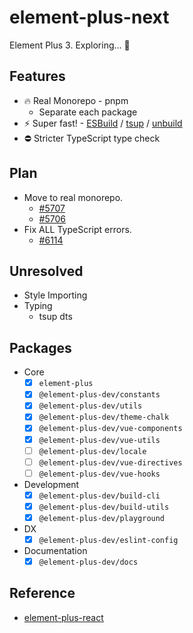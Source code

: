 # element-plus-next

Element Plus 3. Exploring... 🧭

## Features

- 🔥 Real Monorepo - pnpm
  - Separate each package
- ⚡️ Super fast! - [ESBuild](https://esbuild.github.io/) / [tsup](https://github.com/egoist/tsup) / [unbuild](https://github.com/unjs/unbuild)
- ⛔️ Stricter TypeScript type check

## Plan

- Move to real monorepo.
  - [#5707](https://github.com/element-plus/element-plus/issues/5707)
  - [#5706](https://github.com/element-plus/element-plus/issues/5706)
- Fix ALL TypeScript errors.
  - [#6114](https://github.com/element-plus/element-plus/issues/6114)

## Unresolved

- Style Importing
- Typing
  - tsup dts

## Packages

- Core
  - [x] `element-plus`
  - [x] `@element-plus-dev/constants`
  - [x] `@element-plus-dev/utils`
  - [x] `@element-plus-dev/theme-chalk`
  - [x] `@element-plus-dev/vue-components`
  - [x] `@element-plus-dev/vue-utils`
  - [ ] `@element-plus-dev/locale`
  - [ ] `@element-plus-dev/vue-directives`
  - [ ] `@element-plus-dev/vue-hooks`
- Development
  - [x] `@element-plus-dev/build-cli`
  - [x] `@element-plus-dev/build-utils`
  - [x] `@element-plus-dev/playground`
- DX
  - [x] `@element-plus-dev/eslint-config`
- Documentation
  - [x] `@element-plus-dev/docs`

## Reference

- [element-plus-react](https://github.com/sxzz/element-plus-react)
